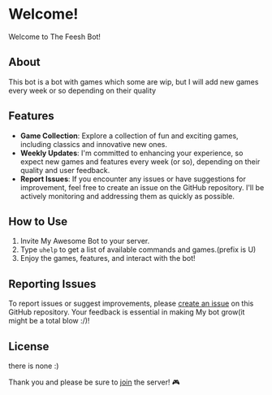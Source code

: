 # Welcome!

Welcome to The Feesh Bot!

## About
This bot is a bot with games which some are wip, but I will add new games every week or so depending on their quality


## Features

- **Game Collection**: Explore a collection of fun and exciting games, including classics and innovative new ones.
- **Weekly Updates**: I'm committed to enhancing your experience, so expect new games and features every week (or so), depending on their quality and user feedback.
- **Report Issues**: If you encounter any issues or have suggestions for improvement, feel free to create an issue on the GitHub repository. I'll be actively monitoring and addressing them as quickly as possible.

## How to Use

1. Invite My Awesome Bot to your server.
2. Type `uhelp` to get a list of available commands and games.(prefix is U)
3. Enjoy the games, features, and interact with the bot!

## Reporting Issues

To report issues or suggest improvements, please [create an issue](https://github.com/Feesh-bot/feesh-bot/issues) on this GitHub repository. Your feedback is essential in making My bot grow(it might be a total blow :/)!

## License
there is none :)

Thank you and please be sure to [join](https://discord.gg/xyBBfQWaS5) the server! 🎮
